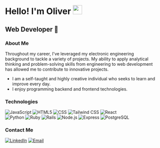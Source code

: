 <h1>Hello! I'm Oliver <img src="https://raw.githubusercontent.com/iampavangandhi/iampavangandhi/master/gifs/Hi.gif" width="30px"></h1>
<h2>Web Developer 🎨</h2>

### About Me
Throughout my career, I've leveraged my electronic engineering background to tackle a variety of projects. My ability to apply analytical thinking and problem-solving skills from engineering to web development has allowed me to contribute to innovative projects.

- I am a self-taught and highly creative individual who seeks to learn and improve every day.
- I enjoy programming backend and frontend technologies.

### Technologies
  ![JavaScript](https://img.shields.io/badge/-JavaScript-333333?style=flat&logo=javascript)
  ![HTML5](https://img.shields.io/badge/-HTML5-333333?style=flat&logo=HTML5)
  ![CSS](https://img.shields.io/badge/-CSS-333333?style=flat&logo=CSS3&logoColor=1572B6)
  ![Tailwind CSS](https://img.shields.io/badge/-Tailwind%20CSS-38B2AC?style=flat&logo=tailwind-css&logoColor=white)
  ![React](https://img.shields.io/badge/-React-333333?style=flat&logo=react)
  <br/>
  ![Python](https://img.shields.io/badge/-Python-3776AB?style=flat&logo=python&logoColor=white)
  ![Ruby](https://img.shields.io/badge/-Ruby-CC342D?style=flat&logo=ruby&logoColor=white)
  ![Rails](https://img.shields.io/badge/-Rails-CC0000?style=flat&logo=ruby-on-rails&logoColor=white)
  ![Node.js](https://img.shields.io/badge/-Node.js-333333?style=flat&logo=node.js)
  ![Express](https://img.shields.io/badge/-Express-333333?style=flat&logo=express)
  ![PostgreSQL](https://img.shields.io/badge/-PostgreSQL-333333?style=flat&logo=postgresql)

### Contact Me
<a href="https://www.linkedin.com/in/opaucarq/"><img alt="LinkedIn" src="https://img.shields.io/badge/LinkedIn-Oliver%20Paucar-blue?style=flat-square&logo=linkedin"></a>
<a href="oliwpaucar11@gmail.com"><img alt="Email" src="https://img.shields.io/badge/Gmail-Oliwpaucar11@gmail.com-blue?style=flat-square&logo=gmail"></a>  
